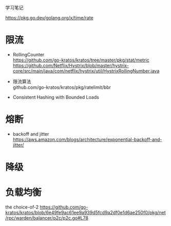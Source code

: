 学习笔记

https://pkg.go.dev/golang.org/x/time/rate

# 限流
- RollingCounter  
https://github.com/go-kratos/kratos/tree/master/pkg/stat/metric
https://github.com/Netflix/Hystrix/blob/master/hystrix-core/src/main/java/com/netflix/hystrix/util/HystrixRollingNumber.java

- 限流算法  
github.com/go-kratos/kratos/pkg/ratelimit/bbr

- Consistent Hashing with Bounded Loads

# 熔断
- backoff and jitter
https://aws.amazon.com/blogs/architecture/exponential-backoff-and-jitter/

# 降级

# 负载均衡
the choice-of-2
https://github.com/go-kratos/kratos/blob/6e49fe9ac61ee9a939d5fcd9a2df0e1d6ae250f0/pkg/net/rpc/warden/balancer/p2c/p2c.go#L78